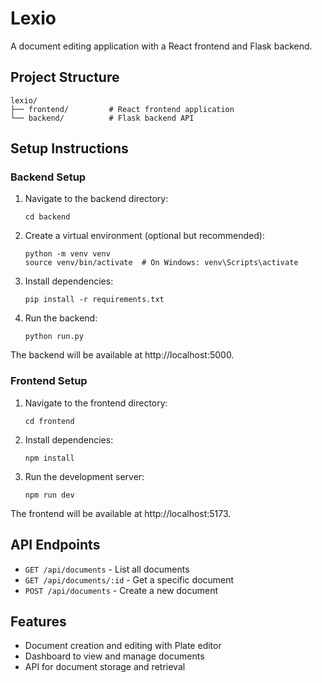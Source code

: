 # Lexio

A document editing application with a React frontend and Flask backend.

## Project Structure

```
lexio/
├── frontend/         # React frontend application
└── backend/          # Flask backend API
```

## Setup Instructions

### Backend Setup

1. Navigate to the backend directory:
   ```
   cd backend
   ```

2. Create a virtual environment (optional but recommended):
   ```
   python -m venv venv
   source venv/bin/activate  # On Windows: venv\Scripts\activate
   ```

3. Install dependencies:
   ```
   pip install -r requirements.txt
   ```

4. Run the backend:
   ```
   python run.py
   ```

The backend will be available at http://localhost:5000.

### Frontend Setup

1. Navigate to the frontend directory:
   ```
   cd frontend
   ```

2. Install dependencies:
   ```
   npm install
   ```

3. Run the development server:
   ```
   npm run dev
   ```

The frontend will be available at http://localhost:5173.

## API Endpoints

- `GET /api/documents` - List all documents
- `GET /api/documents/:id` - Get a specific document
- `POST /api/documents` - Create a new document

## Features

- Document creation and editing with Plate editor
- Dashboard to view and manage documents
- API for document storage and retrieval 